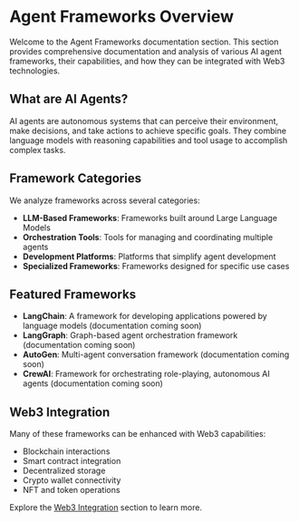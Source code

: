 # Agent Frameworks Overview

Welcome to the Agent Frameworks documentation section. This section provides comprehensive documentation and analysis of various AI agent frameworks, their capabilities, and how they can be integrated with Web3 technologies.

## What are AI Agents?

AI agents are autonomous systems that can perceive their environment, make decisions, and take actions to achieve specific goals. They combine language models with reasoning capabilities and tool usage to accomplish complex tasks.

## Framework Categories

We analyze frameworks across several categories:

- **LLM-Based Frameworks**: Frameworks built around Large Language Models
- **Orchestration Tools**: Tools for managing and coordinating multiple agents
- **Development Platforms**: Platforms that simplify agent development
- **Specialized Frameworks**: Frameworks designed for specific use cases

## Featured Frameworks

- **LangChain**: A framework for developing applications powered by language models (documentation coming soon)
- **LangGraph**: Graph-based agent orchestration framework (documentation coming soon)
- **AutoGen**: Multi-agent conversation framework (documentation coming soon)
- **CrewAI**: Framework for orchestrating role-playing, autonomous AI agents (documentation coming soon)

## Web3 Integration

Many of these frameworks can be enhanced with Web3 capabilities:

- Blockchain interactions
- Smart contract integration
- Decentralized storage
- Crypto wallet connectivity
- NFT and token operations

Explore the [Web3 Integration](/docs/web3/intro) section to learn more.

